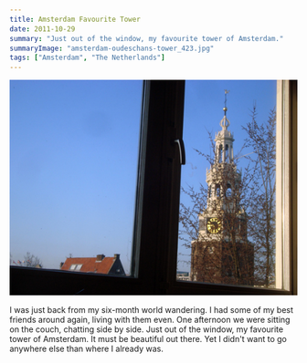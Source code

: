 ```yaml
---
title: Amsterdam Favourite Tower
date: 2011-10-29
summary: "Just out of the window, my favourite tower of Amsterdam."
summaryImage: "amsterdam-oudeschans-tower_423.jpg"
tags: ["Amsterdam", "The Netherlands"]
---
```


![](amsterdam-oudeschans-tower_423.jpg)

I was just back from my six-month world wandering. I had some of my best friends around again, living with them even. One afternoon we were sitting on the couch, chatting side by side. Just out of the window, my favourite tower of Amsterdam. It must be beautiful out there. Yet I didn't want to go anywhere else than where I already was.